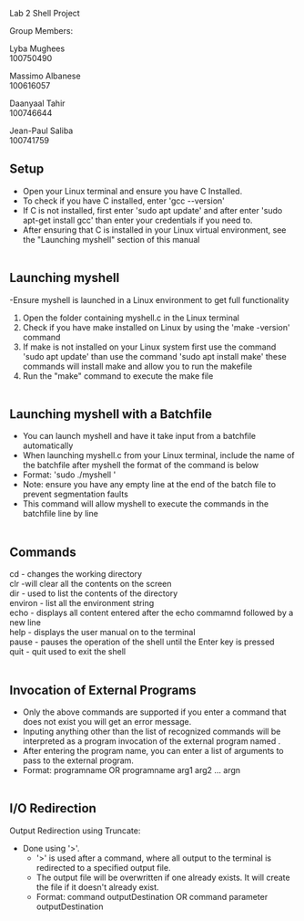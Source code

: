 Lab 2 Shell Project

Group Members: <br>

Lyba Mughees <br>
100750490<br>


Massimo Albanese<br>
100616057<br>


Daanyaal Tahir<br>
100746644<br>

Jean-Paul Saliba <br>
100741759<br>

Setup
----------------------------------------
- Open your Linux terminal and ensure you have C Installed. 
- To check if you have C installed, enter 'gcc --version'
- If C is not installed, first enter 'sudo apt update' and after enter 'sudo apt-get install gcc' than enter your credentials if you need to. 
- After ensuring that C is installed in your Linux virtual environment, see the "Launching myshell" section of this manual
<br><br>

Launching myshell
----------------------------------------
-Ensure myshell is launched in a Linux environment to get full functionality
1. Open the folder containing myshell.c in the Linux terminal
2. Check if you have make installed on Linux by using the 'make -version' command
3. If make is not installed on your Linux system first use the command 'sudo apt update' than use the command 'sudo apt install make' these commands will install make and allow you to run the makefile
4. Run the "make" command to execute the make file 
<br><br>

Launching myshell with a Batchfile 
----------------------------------------
- You can launch myshell and have it take input from a batchfile automatically 
- When launching myshell.c from your Linux terminal, include the name of the batchfile after myshell the format of the command is below 
- Format: 'sudo ./myshell <batchFile>'
- Note: ensure you have any empty line at the end of the batch file to prevent segmentation faults
- This command will allow myshell to execute the commands in the batchfile line by line
<br><br>

Commands
----------------------------------------

cd - changes the working directory<br>
clr -will clear all the contents on the screen<br>
dir - used to list the contents of the directory<br>
environ - list all the environment string<br>
echo - displays all content entered after the echo commamnd followed by a new line<br>
help - displays the user manual on to the terminal<br>
pause - pauses the operation of the shell until the Enter key is pressed<br>
quit - quit used to exit the shell
<br><br>

Invocation of External Programs 
----------------------------------------
- Only the above commands are supported if you enter a command that does not exist you will get an error message. 
- Inputing anything other than the list of recognized commands will be interpreted as a program invocation of the external program named <programname>.
- After entering the program name, you can enter a list of arguments to pass to the external program.
- Format:	programname		OR	programname arg1 arg2 ... argn
<br><br>
	
I/O Redirection
----------------------------------------
Output Redirection using Truncate:
- Done using '>'.
	- '>' is used after a command, where all output to the terminal is redirected to a specified output file.
	- The output file will be overwritten if one already exists. It will create the file if it doesn't already exist.
	- Format:	command  outputDestination	OR	command parameter  outputDestination
